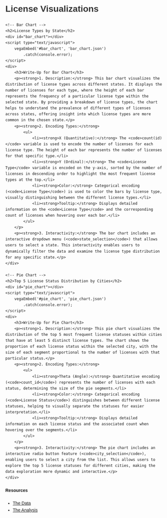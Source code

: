

<!DOCTYPE html>
<html lang="en">
<head>
    <meta charset="UTF-8">
    <meta name="viewport" content="width=device-width, initial-scale=1.0">
    <title>License Visualizations</title>
    <script src="https://cdn.jsdelivr.net/npm/vega@5"></script>
    <script src="https://cdn.jsdelivr.net/npm/vega-lite@5"></script>
    <script src="https://cdn.jsdelivr.net/npm/vega-embed@6"></script>
    <style>
        body {
            font-family: Arial, sans-serif;
            line-height: 1.6;
            margin: 20px;
        }
        h1, h2 {
            color: #333;
        }
        p {
            margin: 10px 0;
        }
        iframe {
            border: none;
        }
    </style>
</head>
<body>
    <h1>License Visualizations</h1>

    <!-- Bar Chart -->
    <h2>License Types by State</h2>
    <div id="bar_chart"></div>
    <script type="text/javascript">
        vegaEmbed('#bar_chart', 'bar_chart.json')
            .catch(console.error);
    </script>
    <div>
        <h3>Write-Up for Bar Chart</h3>
        <p><strong>1. Description:</strong> This bar chart visualizes the distribution of license types across different states. It displays the number of licenses for each type, where the height of each bar represents the frequency of a particular license type within the selected state. By providing a breakdown of license types, the chart helps to understand the prevalence of different types of licenses across states, offering insight into which license types are more common in the chosen state.</p>
        <p><strong>2. Encoding Types:</strong>
            <ul>
                <li><strong>X (Quantitative):</strong> The <code>count(id)</code> variable is used to encode the number of licenses for each license type. The height of each bar represents the number of licenses for that specific type.</li>
                <li><strong>Y (Ordinal):</strong> The <code>License Type</code> variable is encoded on the y-axis, sorted by the number of licenses in descending order to highlight the most frequent license types at the top.</li>
                <li><strong>Color:</strong> Categorical encoding (<code>License Type</code>) is used to color the bars by license type, visually distinguishing between the different license types.</li>
                <li><strong>Tooltip:</strong> Displays detailed information on the <code>License Type</code> and the corresponding count of licenses when hovering over each bar.</li>
            </ul>
        </p>
        <p><strong>3. Interactivity:</strong> The bar chart includes an interactive dropdown menu (<code>state_selection</code>) that allows users to select a state. This interactivity enables users to dynamically filter the data and examine the license type distribution for any specific state.</p>
    </div>

    <!-- Pie Chart -->
    <h2>Top 5 License Status Distribution by Cities</h2>
    <div id="pie_chart"></div>
    <script type="text/javascript">
        vegaEmbed('#pie_chart', 'pie_chart.json')
            .catch(console.error);
    </script>
    <div>
        <h3>Write-Up for Pie Chart</h3>
        <p><strong>1. Description:</strong> This pie chart visualizes the distribution of the top 5 most frequent license statuses within cities that have at least 5 distinct license types. The chart shows the proportion of each license status within the selected city, with the size of each segment proportional to the number of licenses with that particular status.</p>
        <p><strong>2. Encoding Types:</strong>
            <ul>
                <li><strong>Theta (Angle):</strong> Quantitative encoding (<code>count_id</code>) represents the number of licenses with each status, determining the size of the pie segments.</li>
                <li><strong>Color:</strong> Categorical encoding (<code>License Status</code>) distinguishes between different license statuses, helping to visually separate the statuses for easier interpretation.</li>
                <li><strong>Tooltip:</strong> Displays detailed information on each license status and the associated count when hovering over the segments.</li>
            </ul>
        </p>
        <p><strong>3. Interactivity:</strong> The pie chart includes an interactive radio button feature (<code>city_selection</code>), enabling users to select a city from the list. This allows users to explore the top 5 license statuses for different cities, making the data exploration more dynamic and interactive.</p>
    </div>
</body>
</html>

#### Resources

- [The Data](https://github.com/UIUC-iSchool-DataViz/is445_data/raw/main/licenses_fall2022.csv)
- [The Analysis](https://github.com/ralate2/Homework_6.1/blob/main/Homework_6.1.ipynb)
